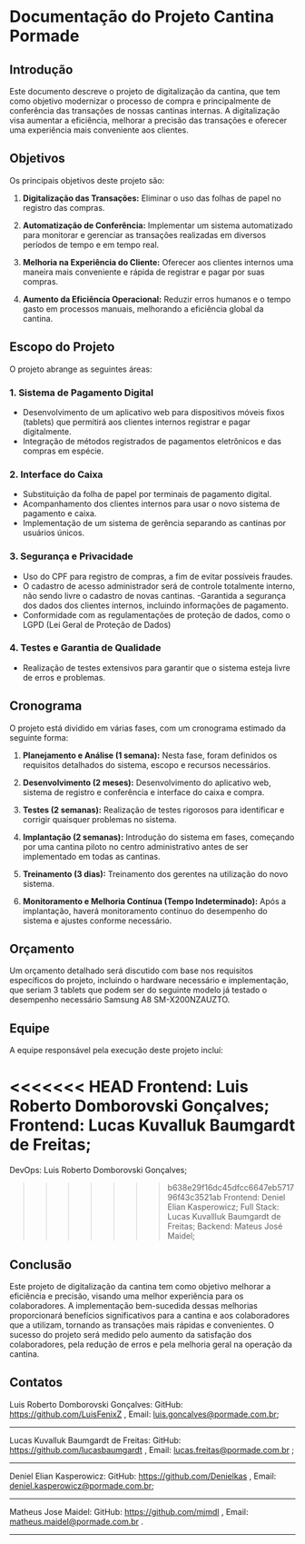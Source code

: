  # Documentação do Projeto Cantina Pormade

## Introdução

Este documento descreve o projeto de digitalização da cantina, que tem como objetivo modernizar o processo de compra e principalmente de conferência das transações de nossas cantinas internas. A digitalização visa aumentar a eficiência, melhorar a precisão das transações e oferecer uma experiência mais conveniente aos clientes.

## Objetivos

Os principais objetivos deste projeto são:

1. **Digitalização das Transações:** Eliminar o uso das folhas de papel no registro das compras.

2. **Automatização de Conferência:** Implementar um sistema automatizado para monitorar e gerenciar as transações realizadas em diversos períodos de tempo e em tempo real.

3. **Melhoria na Experiência do Cliente:** Oferecer aos clientes internos uma maneira mais conveniente e rápida de registrar e pagar por suas compras.

4. **Aumento da Eficiência Operacional:** Reduzir erros humanos e o tempo gasto em processos manuais, melhorando a eficiência global da cantina.

## Escopo do Projeto

O projeto abrange as seguintes áreas:

### 1. Sistema de Pagamento Digital

- Desenvolvimento de um aplicativo web para dispositivos móveis fixos (tablets) que permitirá aos clientes internos registrar e pagar digitalmente.
- Integração de métodos registrados de pagamentos eletrônicos e das compras em espécie. 

### 2. Interface do Caixa

- Substituição da folha de papel por terminais de pagamento digital.
- Acompanhamento dos clientes internos para usar o novo sistema de pagamento e caixa.
- Implementação de um sistema de gerência separando as cantinas por usuários únicos.

### 3. Segurança e Privacidade

- Uso do CPF para registro de compras, a fim de evitar possíveis fraudes.
- O cadastro de acesso administrador será de controle totalmente interno, não sendo livre o cadastro de novas cantinas. 
-Garantida a segurança dos dados dos clientes internos, incluindo informações de pagamento.
- Conformidade com as regulamentações de proteção de dados, como o LGPD (Lei Geral de Proteção de Dados)

### 4. Testes e Garantia de Qualidade

- Realização de testes extensivos para garantir que o sistema esteja livre de erros e problemas.

## Cronograma

O projeto está dividido em várias fases, com um cronograma estimado da seguinte forma:

1. **Planejamento e Análise (1 semana):** Nesta fase, foram definidos os requisitos detalhados do sistema, escopo e recursos necessários.

2. **Desenvolvimento (2 meses):** Desenvolvimento do aplicativo web, sistema de registro e conferência e interface do caixa e compra.

3. **Testes (2 semanas):** Realização de testes rigorosos para identificar e corrigir quaisquer problemas no sistema.

4. **Implantação (2 semanas):** Introdução do sistema em fases, começando por uma cantina piloto no centro administrativo antes de ser implementado em todas as cantinas.

5. **Treinamento (3 dias):** Treinamento dos gerentes na utilização do novo sistema.

6. **Monitoramento e Melhoria Contínua (Tempo Indeterminado):** Após a implantação, haverá monitoramento contínuo do desempenho do sistema e ajustes conforme necessário.

## Orçamento

Um orçamento detalhado será discutido com base nos requisitos específicos do projeto, incluindo o hardware necessário e implementação, que seriam 3 tablets que podem ser do seguinte modelo já testado o desempenho necessário Samsung A8 SM-X200NZAUZTO.

## Equipe

A equipe responsável pela execução deste projeto incluí:

<<<<<<< HEAD
Frontend: Luis Roberto Domborovski Gonçalves;
Frontend: Lucas Kuvalluk Baumgardt de Freitas;
=======
DevOps: Luis Roberto Domborovski Gonçalves;
>>>>>>> b638e29f16dc45dfcc6647eb571796f43c3521ab
Frontend: Deniel Elian Kasperowicz;
Full Stack: Lucas Kuvallluk Baumgardt de Freitas;
Backend: Mateus José Maidel;





## Conclusão

Este projeto de digitalização da cantina tem como objetivo melhorar a eficiência e precisão, visando uma melhor experiência para os colaboradores. A implementação bem-sucedida dessas melhorias proporcionará benefícios significativos para a cantina e aos colaboradores que a utilizam, tornando as transações mais rápidas e convenientes. O sucesso do projeto será medido pelo aumento da satisfação dos colaboradores, pela redução de erros e pela melhoria geral na operação da cantina.

## Contatos

Luis Roberto Domborovski Gonçalves:
GitHub: https://github.com/LuisFenixZ ,
Email: luis.goncalves@pormade.com.br;
_______________________________________________
Lucas Kuvalluk Baumgardt de Freitas:
GitHub: https://github.com/lucasbaumgardt ,
Email: lucas.freitas@pormade.com.br ;
_______________________________________________
Deniel Elian Kasperowicz:
GitHub: https://github.com/Denielkas ,
Email: deniel.kasperowicz@pormade.com.br;
_______________________________________________
Matheus Jose Maidel:
GitHub: https://github.com/mjmdl ,
Email: matheus.maidel@pormade.com.br .
_______________________________________________
